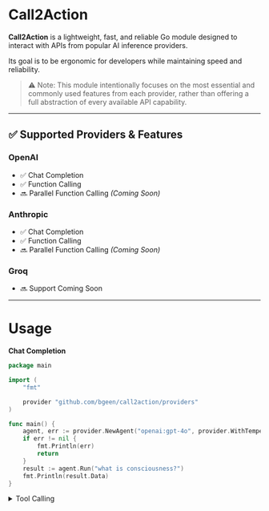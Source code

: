 # Call2Action

**Call2Action** is a lightweight, fast, and reliable Go module designed to interact with APIs from popular AI inference providers.

Its goal is to be ergonomic for developers while maintaining speed and reliability.

> ⚠️ Note: This module intentionally focuses on the most essential and commonly used features from each provider, rather than offering a full abstraction of every available API capability.

---

## ✅ Supported Providers & Features

### OpenAI
- ✅ Chat Completion
- ✅ Function Calling
- 🔜 Parallel Function Calling *(Coming Soon)*

### Anthropic
- ✅ Chat Completion
- ✅ Function Calling
- 🔜 Parallel Function Calling *(Coming Soon)*

### Groq
- 🔜 Support Coming Soon

---

# Usage

**Chat Completion**

```go
package main

import (
	"fmt"

	provider "github.com/bgeen/call2action/providers"
)

func main() {
	agent, err := provider.NewAgent("openai:gpt-4o", provider.WithTemperature(0.8))
	if err != nil {
		fmt.Println(err)
		return
	}
	result := agent.Run("what is consciousness?")
	fmt.Println(result.Data)
}
```

<details>
<summary>Tool Calling</summary>

```go
package main

import (
	"fmt"
	"strings"

	provider "github.com/bgeen/call2action/providers"
)

func main1() {
	agent, err := provider.NewAgent("anthropic:claude-3-5-sonnet-latest", provider.WithTemperature(0.8))
	if err != nil {
		fmt.Println(err)
		return
	}
	agent.RegisterTool(FindCityTemp, ParamsFindCityTemp{}, "find the weather temperature of the provided city name")
	result := agent.Run("whats the current temperature in delhi?")
	fmt.Println(result.Data)
}

type ParamsFindCityTemp struct {
	CityName string `json:"city_name" desctiption:"name of the city"`
}

func FindCityTemp(params ParamsFindCityTemp) string {
	if strings.ToLower(params.CityName) == "kolkata" {
		return "26 degree"
	}
	return "city not found"
}
```

</details>
